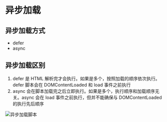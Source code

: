 # 异步加载

## 异步加载方式

*   defer
*   async

## 异步加载区别

1.  defer 是 HTML 解析完才会执行。如果是多个，按照加载的顺序依次执行。defer 脚本会在 DOMContentLoaded 和 load 事件之前执行
2.  async 会在脚本加载完之后立即执行。如果是多个，执行顺序和加载顺序无关。async 会在 load 事件之前执行，但并不能确保与 DOMContentLoaded 的执行先后顺序

![异步加载脚本](https://user-gold-cdn.xitu.io/2020/5/2/171d353539501527?imageslim)

